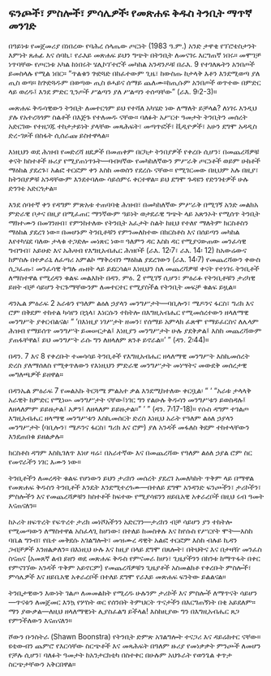 ## ፍንጮች፣ ምስሎች፣ ምሳሌዎች፡ የመጽሐፍ ቅዱስ ትንቢት ማጥኛ መንገድ

በዓይነቱ የመጀመሪያ በነበረው የባሕረ ሰላጤው ጦርነት (1983 ዓ.ም.) አንድ ታዋቂ የፕሮቴስታንት እምነት ጸሐፊ እና ሰባኪ፣ የራእይ መጽሐፍ ይህን ግጭት በትንቢት ለመናገሩ እርግጠኛ ነበሩ። መሞገቻ ነጥባቸው የጦርነቱ አካል ከነበሩት ሄሊኮፕተሮች መካከል አንዳንዶቹ በራእ. 9 የተገለጹትን አንበጦች ይመስላሉ የሚል ነበር። “ጥልቁን ጕድጓድ በከፈተውም ጊዜ፣ ከውስጡ ከታላቅ እቶን እንደሚወጣ ያለ ጢስ ወጣ። ከጕድጓዱም በወጣው ጢስ ፀሓይና ሰማይ ጨለሙ።ከጢሱም አንበጦች ወጥተው በምድር ላይ ወረዱ፤ እንደ ምድር ጊንጦች ሥልጣን ያለ ሥልጣን ተሰጣቸው” (ራእ. 9፡2-3)።

መጽሐፍ ቅዱሳዊውን ትንቢት ለመተርጎም ይህ የተሻለ አካሄድ ነው ለማለት ይቻላል? ለነገሩ እንዲህ ያሉ የአተረጓጎም ስልቶች በእጅጉ የተለመዱ ናቸው። ባለፉት አሥርተ ዓመታት ትንቢትን መሰረት አድርገው የተዘጋጁ ተከታታይነት ያላቸው መጻሕፍት፣ መጣጥፎች፣ ቪዲዮዎች፣ አሁን ደግሞ አዳዲስ ድረ-ገጾች በስፋት ሲሰራጩ ይስተዋላል።

እነዚህን ወደ ሕዝብ የመድረሻ ዘዴዎች በመጠቀም በርካታ ትንበያዎች የቀረቡ ሲሆን፣ በመጨረሻዎቹ ቀናት ክስተቶች ዙሪያ የሚያጠነጥኑት—ባብዛኛው የመካከለኛውን ምሥራቅ ጦርነቶች ወይም ሁከቶች ማዕከል ያደረጉ፣ አልፎ ተርፎም ቀን እስከ መወሰን የደረሱ ናቸው። የሚገርመው በዚህም አሉ በዚያ፣ ከትንበያዎቹ አንዳቸውም እንደተባለው ሳይሰምሩ ቀርተዋል። ይህ ደግሞ ጉዳዩን የድንገቴዎች ሁሉ ድንገቴ አድርጎታል።

እንደ ሰባተኛ ቀን የዳግም ምጽአቱ ተጠባባቂ ሕዝብ፣ በመካከለኛው ምሥራቅ በሚገኝ አንድ መልክአ ምድራዊ ቦታና በዚያ በሚፈጠር ማንኛውም ዓይነት ወታደራዊ ግጭት ላይ አጽንኦት የሚሰጥ ትንቢት ማክተሙን በመገንዘብ፣ የምንከተለው የትንቢት አፈታት ስልት ከዚህ የተለየ ማለትም ክርስቶስን ማዕከል ያደረገ ነው። በመሆኑም ትንቢቶቹን የምንመለከተው በክርስቶስ እና በሰይጣን መካከል እየተካሄደ ባለው ታላቁ ተጋድሎ መነጽር ነው። ዓለምን ዳር እስከ ዳር የሚያናውጠው መንፈሳዊ ግብግብ፣ አይሁድ እና አሕዛብ የእግዚአብሔር ሕዝቦች (ራእ. 12፡7፣ ራእ. 14፡ 12) ከአውሬውና ከምስሉ በተቃራኒ ለፈጣሪ አምልኮ ማቅረብን ማዕከል ያደረገውን (ራእ. 14፡7) የመጨረሻውን ቀውስ ሲጋፈጡ፣ መንፈሳዊ ትግሉ ጡዘት ላይ ይደርሳል። እነዚህን ስለ መጨረሻዎቹ ቀናት የተነገሩ ትንቢቶች ለማስተዋል የሚረዳን ቁልፍ መልእክት በዳን. ምዕ. 2 የሚገኝ ሲሆን፣ ምዕራፉ የትንቢቶቹን ታሪካዊ ይዘት ብቻ ሳይሆን ትርጉማቸውንም ለመተርተር የሚያስችል የትንቢት መፍቻ ቁልፍ ይዟል።

ዳንኤል ምዕራፍ 2 አራቱን የዓለም ልዕለ ኃያላን መንግሥታት—ባቢሎን፣ ሜዶንና ፋርስ፣ ግሪክ እና ሮም በቅደም ተከተል ካሳየን በኋላ፣ እነርሱን ተከትሎ በእግዚአብሔር የሚመሰረተውን ዘላለማዊ መንግሥት ያቀርብልናል፡ “ ‘በእነዚያ ነገሥታት ዘመን፣ የሰማይ አምላክ ፈጽሞ የማይፈርስና ለሌላም ሕዝብ የማይሰጥ መንግሥት ይመሠርታል፤ እነዚያን መንግሥታት ሁሉ ያደቅቃል፤ እስከ መጨረሻውም ያጠፋቸዋል፤ ይህ መንግሥት ራሱ ግን ለዘላለም ጸንቶ ይኖራል።’ ” (ዳን. 2፡44)።

በዳን. 7 እና 8 የቀረቡት ተመሳሳይ ትንቢቶች የእግዚአብሔር ዘላለማዊ መንግሥት እስኪመሰረት ድረስ ያለማሰለስ የሚቀጥለውን የእነዚህን ምድራዊ መንግሥታት መነሣትና መውደቅ መሰረታዊ መግለጫዎች ይዘዋል።

በዳንኤል ምዕራፍ 7 የመልአኩ ትርጓሜ ምልአተ ቃል እንደሚከተለው ቀርቧል፡ “ ‘ “አራቱ ታላላቅ አራዊት ከምድር የሚነሡ መንግሥታት ናቸው፤ነገር ግን የልዑሉ ቅዱሳን መንግሥቱን ይወስዳሉ፤ ለዘላለምም ይይዙታል፤ አዎን፤ ለዘላለም ይይዙታል።” ’ ” (ዳን. 7፡17-18)። የሱስ ዳግም ተገልጦ እግዚአብሔር ዘላማዊ መንግሥቱን እስኪመሰርት ድረስ እነዚህ አራት የዓለም ልዕለ ኃያላን መንግሥታት (ባቢሎን፣ ሜዶንና ፋርስ፣ ግሪክ እና ሮም) ያለ አንዳች መፋለስ ቅደም ተከተላቸውን እንደጠበቁ ይዘልቃሉ።

ክርስቶስ ዳግም እስኪገለጥ እነሆ ዛሬ፣ በአራተኛው እና በመጨረሻው የዓለም ልዕለ ኃያል ሮም ስር የመኖራችን ነገር እሙን ነው።

ትንቢቶችን ለመረዳት ቁልፍ የሆነውን ይህን ታሪክን መሰረት ያደረገ አመለካከት ጥቅም ላይ በማዋል የመጽሐፍ ቅዱስን ትንቢቶች እንዴት እንደሚተረጎሙ—በተለይ ደግሞ አንዳንድ ፍንጮችን፣ ታሪኮችን፣ ምስሎችን እና የመጨረሻዎቹን ክስተቶች ከፍተው የሚያሳዩንን ዘይቤአዊ አቀራረቦች በዚህ ሩብ ዓመት እናጠናለን።

ከኦሪት ዘፍጥረት የፍጥረተ ታሪክ መነሾአችንን አድርገን—ታሪክን ብቻ ሳይሆን ያን ተከትሎ የሚመጣውን ለማስተዋል አስፈላጊ ከሆነው፣ በተለይ ከመስቀሉ እና ከየሱስ የሥርየት ሞት—እስከ ባቤል ግንብ፣ የቤተ መቅደሱ አገልግሎት፣ መዝሙረ ዳዊት አልፎ ተርፎም እስከ ብሉይ ኪዳን ጋብቻዎች እንዘልቃለን። በእነዚህ ሁሉ እና ከዚያ በላይ ደግሞ በጸሎት፣ በትህትና እና በታዛዥ መንፈስ ስናጠና (አመጸኛ ልብ ይዘን ወደ መጽሐፍ ቅዱስ የምናመራ ከሆነ፣ ጊዜያችንን በከንቱ ከማጥፋት በቀር የምናገኘው አንዳች ጥቅም አይኖርም) የመጨረሻዎቹን ጊዜያቶች አስመልክቶ የቀረቡት ምስሎች፣ ምሳሌዎች እና ዘይቤአዊ አቀራረቦች በተለይ ደግሞ የራእይ መጽሐፍ ፍንትው ይልልናል።

ትንቢታዊውን እውነት ገልጦ ለመመልከት የሚረዱ ሁሉንም ታሪኮች እና ምስሎች ለማጥናት ሳይሆን—ጥናቱን ለመጀመር እንኳ የሦስት ወር የሰንበት ትምህርት ጥናታችን በእርግጠኝነት በቂ አይደለም። ማን ያውቃል—ለዚህ ዘላለማዊነት ሊያስፈልግ ይችላል! እስከዚያው ግን በእግዚአብሔር ጸጋ የምንችለውን እናጠናለን።

ሾውን ቡንስትራ (Shawn Boonstra) የትንቢት ድምጽ አገልግሎት ተናጋሪ እና ዳይሬክተር ናቸው። ዩቲውብን ጨምሮ የእርሳቸው ስርጭቶች እና መጻሕፍት በዓለም ዙሪያ የመነቃቃት ምንጮች ለመሆን የቻሉ ሲሆን፣ ባለፉት ዓመታት ከአንታርክቲካ በስተቀር በሁሉም አህጉራት የወንጌል ቀጥታ ስርጭታቸውን አቅርበዋል።
